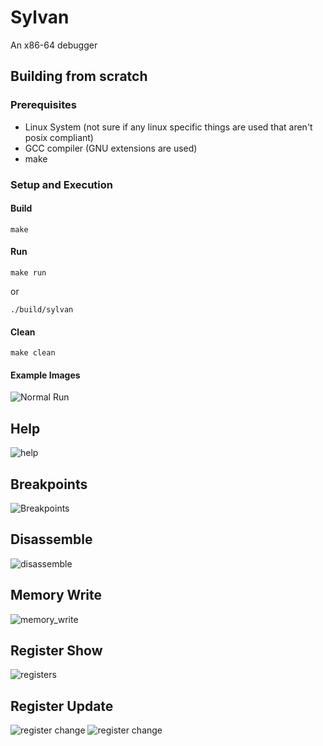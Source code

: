 # Sylvan

An x86-64 debugger

## Building from scratch

### Prerequisites

- Linux System (not sure if any linux specific things are used that aren't posix compliant)
- GCC compiler (GNU extensions are used)
- make

### Setup and Execution

#### Build

```make```

#### Run

```make run``` 
    
or

```./build/sylvan```

#### Clean

```make clean```

#### Example Images

![Normal Run](<images/Normal Run.png>)

## Help
![help](<images/help.png>)

## Breakpoints
![Breakpoints](<images/breakpoints.png>)

## Disassemble
![disassemble](<images/disassemble.png>)

## Memory Write
![memory_write](<images/memory_write.png>)

## Register Show
![registers](<images/registers.png>)

## Register Update
![register change](<images/register_set.png>)
![register change](<images/output change register set.png>)

